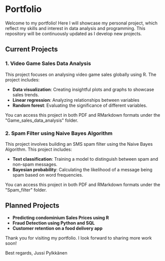 # Portfolio
Welcome to my portfolio! Here I will showcase my personal project, which reflect my skills and interest in data analysis and programming. This repository will be continuously updated as I develop new projects.

## Current Projects
### 1. Video Game Sales Data Analysis
This project focuses on analysing video game sales globally using R.
The project includes:
- **Data visualization**: Creating insightful plots and graphs to showcase sales trends.
- **Linear regression**: Analyzing relationships between variables
- **Random forest**: Evaluating the significance of different variables.
  
You can access this project in both PDF and RMarkdown formats under the "Game_sales_data_analysis" folder.

### 2. Spam Filter using Naive Bayes Algorithm

This project involves building an SMS spam filter using the Naive Bayes Algorithm.
This project includes:
- **Text classification**: Training a model to distinguish between spam and non-spam messages.
- **Bayesian probability**: Calculating the likelihood of a message being spam based on word frequencies.

You can access this project in both PDF and RMarkdown formats under the "Spam_filter" folder.


## Planned Projects

- **Predicting condominium Sales Prices using R**
- **Fraud Detection using Python and SQL**
- **Customer retention on a food delivery app**

Thank you for visiting my portfolio. I look forward to sharing more work soon!

Best regards,
Jussi Pylkkänen
